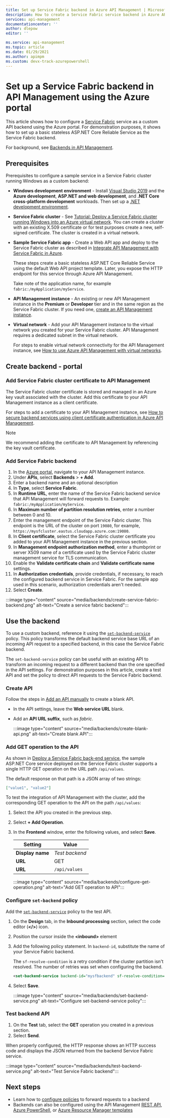 ```yaml
---
title: Set up Service Fabric backend in Azure API Management | Microsoft Docs
description: How to create a Service Fabric service backend in Azure API Management using the Azure portal
services: api-management
documentationcenter: ''
author: dlepow
editor: ''

ms.service: api-management
ms.topic: article
ms.date: 01/29/2021
ms.author: apimpm 
ms.custom: devx-track-azurepowershell
---
```


# Set up a Service Fabric backend in API Management using the Azure portal

This article shows how to configure a [Service Fabric](../service-fabric/service-fabric-api-management-overview.md) service as a custom API backend using the Azure portal. For demonstration purposes, it shows how to set up a basic stateless ASP.NET Core Reliable Service as the Service Fabric backend.

For background, see [Backends in API Management](backends.md).

## Prerequisites

Prerequisites to configure a sample service in a Service Fabric cluster running Windows as a custom backend:

* **Windows development environment** - Install [Visual Studio 2019](https://www.visualstudio.com) and the **Azure development**, **ASP.NET and web development**, and **.NET Core cross-platform development** workloads. Then set up a [.NET development environment](../service-fabric/service-fabric-get-started.md).

* **Service Fabric cluster** - See [Tutorial: Deploy a Service Fabric cluster running Windows into an Azure virtual network](../service-fabric/service-fabric-tutorial-create-vnet-and-windows-cluster.md). You can create a cluster with an existing X.509 certificate or for test purposes create a new, self-signed certificate. The cluster is created in a virtual network.

* **Sample Service Fabric app** -  Create a Web API app and deploy to the Service Fabric cluster as described in [Integrate API Management with Service Fabric in Azure](../service-fabric/service-fabric-tutorial-deploy-api-management.md).

    These steps create a basic stateless ASP.NET Core Reliable Service using the default Web API project template. Later, you expose the HTTP endpoint for this service through Azure API Management.

    Take note of the application name, for example `fabric:/myApplication/myService`. 

* **API Management instance** - An existing or new API Management instance in the **Premium** or  **Developer** tier and in the same region as the Service Fabric cluster. If you need one, [create an API Management instance](get-started-create-service-instance.md).

* **Virtual network** - Add your API Management instance to the virtual network you created for your Service Fabric cluster. API Management requires a dedicated subnet in the virtual network.

  For steps to enable virtual network connectivity for the API Management instance, see [How to use Azure API Management with virtual networks](api-management-using-with-vnet.md).

## Create backend - portal

### Add Service Fabric cluster certificate to API Management

The Service Fabric cluster certificate is stored and managed in an Azure key vault associated with the cluster. Add this certificate to your API Management instance as a client certificate.

For steps to add a certificate to your API Management instance, see [How to secure backend services using client certificate authentication in Azure API Management](api-management-howto-mutual-certificates.md). 

> [!NOTE]	
> We recommend adding the certificate to API Management by referencing the key vault certificate. 

### Add Service Fabric backend

1. In the [Azure portal](https://portal.azure.com), navigate to your API Management instance.
1. Under **APIs**, select **Backends** > **+ Add**.
1. Enter a backend name and an optional description
1. In **Type**, select **Service Fabric**.
1. In **Runtime URL**, enter the name of the Service Fabric backend service that API Management will forward requests to. Example: `fabric:/myApplication/myService`. 
1. In **Maximum number of partition resolution retries**, enter a number between 0 and 10.
1. Enter the management endpoint of the Service Fabric cluster. This endpoint is the URL of the cluster on port `19080`, for example, `https://mysfcluster.eastus.cloudapp.azure.com:19080`.
1. In **Client certificate**, select the Service Fabric cluster certificate you added to your API Management instance in the previous section.
1. In **Management endpoint authorization method**, enter a thumbprint or server X509 name of a certificate used by the Service Fabric cluster management service for TLS communication.
1. Enable the **Validate certificate chain** and **Validate certificate name** settings.
1. In **Authorization credentials**, provide credentials, if necessary, to reach the configured backend service in Service Fabric. For the sample app used in this scenario, authorization credentials aren't needed.
1. Select **Create**.

:::image type="content" source="media/backends/create-service-fabric-backend.png" alt-text="Create a service fabric backend":::

## Use the backend

To use a custom backend, reference it using the [`set-backend-service`](api-management-transformation-policies.md#SetBackendService) policy. This policy transforms the default backend service base URL of an incoming API request to a specified backend, in this case the Service Fabric backend. 

The `set-backend-service` policy can be useful with an existing API to transform an incoming request to a different backend than the one specified in the API settings. For demonstration purposes in this article, create a test API and set the policy to direct API requests to the Service Fabric backend. 

### Create API

Follow the steps in [Add an API manually](add-api-manually.md) to create a blank API.

* In the API settings, leave the **Web service URL** blank.
* Add an **API URL suffix**, such as *fabric*.

  :::image type="content" source="media/backends/create-blank-api.png" alt-text="Create blank API":::

### Add GET operation to the API

As shown in [Deploy a Service Fabric back-end service](../service-fabric/service-fabric-tutorial-deploy-api-management.md#deploy-a-service-fabric-back-end-service), the sample ASP.NET Core service deployed on the Service Fabric cluster supports a single HTTP GET operation on the URL path `/api/values`.

The default response on that path is a JSON array of two strings:

```json
["value1", "value2"]
```

To test the integration of API Management with the cluster, add the corresponding GET operation to the API on the path `/api/values`:

1. Select the API you created in the previous step.
1. Select **+ Add Operation**.
1. In the **Frontend** window, enter the following values, and select **Save**.

     | Setting             | Value                             | 
    |---------------------|-----------------------------------|
    | **Display name**    | *Test backend*                       |  
    | **URL** | GET                               | 
    | **URL**             | `/api/values`                           | 
    
    :::image type="content" source="media/backends/configure-get-operation.png" alt-text="Add GET operation to API":::

### Configure `set-backend` policy

Add the [`set-backend-service`](api-management-transformation-policies.md#SetBackendService) policy to the test API.

1. On the **Design** tab, in the **Inbound processing** section, select the code editor (**</>**) icon. 
1. Position the cursor inside the **&lt;inbound&gt;** element
1. Add the following policy statement. In `backend-id`, substitute the name of your Service Fabric backend.

   The `sf-resolve-condition` is a retry condition if the cluster partition isn't resolved. The number of retries was set when configuring the backend.

    ```xml
    <set-backend-service backend-id="mysfbackend" sf-resolve-condition="@(context.LastError?.Reason == "BackendConnectionFailure")"  />
    ```
1. Select **Save**.

    :::image type="content" source="media/backends/set-backend-service.png" alt-text="Configure set-backend-service policy":::

### Test backend API

1. On the **Test** tab, select the **GET** operation you created in a previous section.
1. Select **Send**.

When properly configured, the HTTP response shows an HTTP success code and displays the JSON returned from the backend Service Fabric service.

:::image type="content" source="media/backends/test-backend-service.png" alt-text="Test Service Fabric backend":::

## Next steps

* Learn how to [configure policies](api-management-advanced-policies.md) to forward requests to a backend
* Backends can also be configured using the API Management [REST API](/rest/api/apimanagement/2020-06-01-preview/backend), [Azure PowerShell](/powershell/module/az.apimanagement/new-azapimanagementbackend), or [Azure Resource Manager templates](../service-fabric/service-fabric-tutorial-deploy-api-management.md)


